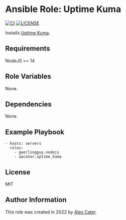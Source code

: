 # Ansible Role: Uptime Kuma

[![CI](https://github.com/aacater/ansible-role-uptime_kuma/workflows/CI/badge.svg?event=push)](https://github.com/aacater/ansible-role-uptime_kuma/actions?query=workflow%3ACI)
[![LICENSE](https://img.shields.io/badge/license-MIT-brightgreen.svg)](LICENSE)

Installs [Uptime Kuma](https://github.com/louislam/uptime-kuma).

## Requirements

NodeJS >= 14

## Role Variables

None.

## Dependencies

None.

## Example Playbook

    - hosts: servers
      roles:
        - geerlingguy.nodejs
        - aacater.uptime_kuma

## License

MIT

## Author Information

This role was created in 2022 by [Alex Cater](https://www.aacater.net/).

